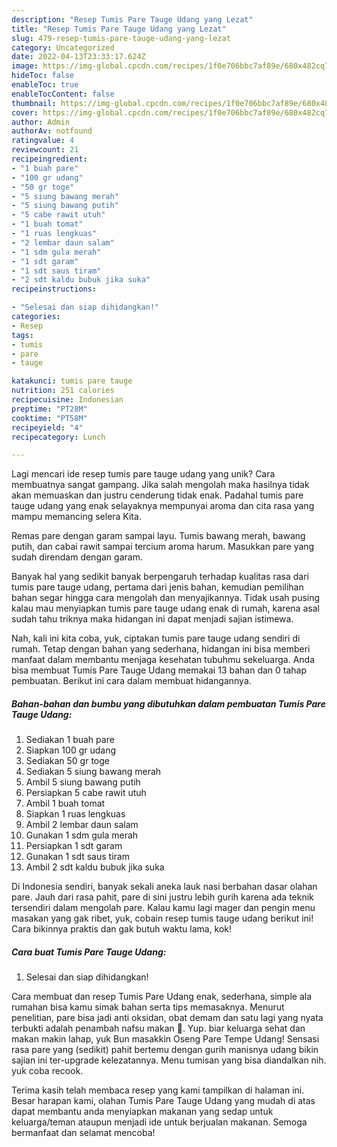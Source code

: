 ```yaml
---
description: "Resep Tumis Pare Tauge Udang yang Lezat"
title: "Resep Tumis Pare Tauge Udang yang Lezat"
slug: 479-resep-tumis-pare-tauge-udang-yang-lezat
category: Uncategorized
date: 2022-04-13T23:33:17.624Z
image: https://img-global.cpcdn.com/recipes/1f0e706bbc7af89e/680x482cq70/tumis-pare-tauge-udang-foto-resep-utama.jpg
hideToc: false
enableToc: true
enableTocContent: false
thumbnail: https://img-global.cpcdn.com/recipes/1f0e706bbc7af89e/680x482cq70/tumis-pare-tauge-udang-foto-resep-utama.jpg
cover: https://img-global.cpcdn.com/recipes/1f0e706bbc7af89e/680x482cq70/tumis-pare-tauge-udang-foto-resep-utama.jpg
author: Admin
authorAv: notfound
ratingvalue: 4
reviewcount: 21
recipeingredient:
- "1 buah pare"
- "100 gr udang"
- "50 gr toge"
- "5 siung bawang merah"
- "5 siung bawang putih"
- "5 cabe rawit utuh"
- "1 buah tomat"
- "1 ruas lengkuas"
- "2 lembar daun salam"
- "1 sdm gula merah"
- "1 sdt garam"
- "1 sdt saus tiram"
- "2 sdt kaldu bubuk jika suka"
recipeinstructions:

- "Selesai dan siap dihidangkan!"
categories:
- Resep
tags:
- tumis
- pare
- tauge

katakunci: tumis pare tauge 
nutrition: 251 calories
recipecuisine: Indonesian
preptime: "PT28M"
cooktime: "PT58M"
recipeyield: "4"
recipecategory: Lunch

---
```





Lagi mencari ide resep tumis pare tauge udang yang unik? Cara membuatnya sangat gampang. Jika salah mengolah maka hasilnya tidak akan memuaskan dan justru cenderung tidak enak. Padahal tumis pare tauge udang yang enak selayaknya mempunyai aroma dan cita rasa yang mampu memancing selera Kita.





Remas pare dengan garam sampai layu. Tumis bawang merah, bawang putih, dan cabai rawit sampai tercium aroma harum. Masukkan pare yang sudah direndam dengan garam.

Banyak hal yang sedikit banyak berpengaruh terhadap kualitas rasa dari tumis pare tauge udang, pertama dari jenis bahan, kemudian pemilihan bahan segar hingga cara mengolah dan menyajikannya. Tidak usah pusing kalau mau menyiapkan tumis pare tauge udang enak di rumah, karena asal sudah tahu triknya maka hidangan ini dapat menjadi sajian istimewa.






Nah, kali ini kita coba, yuk, ciptakan tumis pare tauge udang sendiri di rumah. Tetap dengan bahan yang sederhana, hidangan ini bisa memberi manfaat dalam membantu menjaga kesehatan tubuhmu sekeluarga. Anda bisa membuat Tumis Pare Tauge Udang memakai 13 bahan dan 0 tahap pembuatan. Berikut ini cara dalam membuat hidangannya.

<!--inarticleads1-->

##### Bahan-bahan dan bumbu yang dibutuhkan dalam pembuatan Tumis Pare Tauge Udang:

1. Sediakan 1 buah pare
1. Siapkan 100 gr udang
1. Sediakan 50 gr toge
1. Sediakan 5 siung bawang merah
1. Ambil 5 siung bawang putih
1. Persiapkan 5 cabe rawit utuh
1. Ambil 1 buah tomat
1. Siapkan 1 ruas lengkuas
1. Ambil 2 lembar daun salam
1. Gunakan 1 sdm gula merah
1. Persiapkan 1 sdt garam
1. Gunakan 1 sdt saus tiram
1. Ambil 2 sdt kaldu bubuk jika suka


Di Indonesia sendiri, banyak sekali aneka lauk nasi berbahan dasar olahan pare. Jauh dari rasa pahit, pare di sini justru lebih gurih karena ada teknik tersendiri dalam mengolah pare. Kalau kamu lagi mager dan pengin menu masakan yang gak ribet, yuk, cobain resep tumis tauge udang berikut ini! Cara bikinnya praktis dan gak butuh waktu lama, kok! 

<!--inarticleads2-->

##### Cara buat Tumis Pare Tauge Udang:


1. Selesai dan siap dihidangkan!

Cara membuat dan resep Tumis Pare Udang enak, sederhana, simple ala rumahan bisa kamu simak bahan serta tips memasaknya. Menurut penelitian, pare bisa jadi anti oksidan, obat demam dan satu lagi yang nyata terbukti adalah penambah nafsu makan 🤭. Yup. biar keluarga sehat dan makan makin lahap, yuk Bun masakkin Oseng Pare Tempe Udang! Sensasi rasa pare yang (sedikit) pahit bertemu dengan gurih manisnya udang bikin sajian ini ter-upgrade kelezatannya. Menu tumisan yang bisa diandalkan nih. yuk coba recook. 

Terima kasih telah membaca resep yang kami tampilkan di halaman ini. Besar harapan kami, olahan Tumis Pare Tauge Udang yang mudah di atas dapat membantu anda menyiapkan makanan yang sedap untuk keluarga/teman ataupun menjadi ide untuk berjualan makanan. Semoga bermanfaat dan selamat mencoba!
